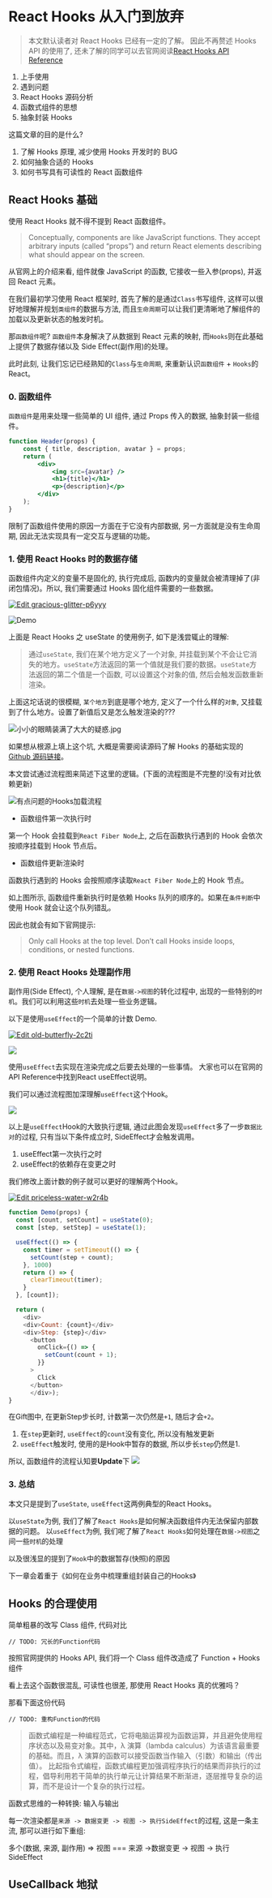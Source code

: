 # React Hooks 从入门到放弃

> 本文默认读者对 React Hooks 已经有一定的了解。 因此不再赘述 Hooks API 的使用了, 还未了解的同学可以去官网阅读[React Hooks API Reference](https://reactjs.org/docs/hooks-reference.html)

1. 上手使用
2. 遇到问题
3. React Hooks 源码分析
4. 函数式组件的思想
5. 抽象封装 Hooks

这篇文章的目的是什么?

1. 了解 Hooks 原理, 减少使用 Hooks 开发时的 BUG
2. 如何抽象合适的 Hooks
3. 如何书写具有可读性的 React 函数组件

## React Hooks 基础

使用 React Hooks 就不得不提到 React 函数组件。

> Conceptually, components are like JavaScript functions. They accept arbitrary inputs (called “props”) and return React elements describing what should appear on the screen.

从官网上的介绍来看, 组件就像 JavaScript 的函数, 它接收一些入参(props), 并返回 React 元素。

在我们最初学习使用 React 框架时, 首先了解的是通过`Class`书写组件, 这样可以很好地理解并规划`类组件`的数据与方法, 而且`生命周期`可以让我们更清晰地了解组件的加载以及更新状态的触发时机。

那`函数组件`呢? `函数组件`本身解决了从数据到 React 元素的映射, 而`Hooks`则在此基础上提供了数据存储以及 Side Effect(副作用)的处理。

此时此刻, 让我们忘记已经熟知的`Class`与`生命周期`, 来重新认识`函数组件` + `Hooks`的 React。

### 0. 函数组件

`函数组件`是用来处理一些简单的 UI 组件, 通过 Props 传入的数据, 抽象封装一些组件。

```jsx
function Header(props) {
    const { title, description, avatar } = props;
    return (
        <div>
            <img src={avatar} />
            <h1>{title}</h1>
            <p>{description}</p>
        </div>
    );
}
```

限制了函数组件使用的原因一方面在于它没有内部数据, 另一方面就是没有生命周期, 因此无法实现具有一定交互与逻辑的功能。

### 1. 使用 React Hooks 时的数据存储

函数组件内定义的变量不是固化的, 执行完成后, 函数内的变量就会被清理掉了(非闭包情况)。所以, 我们需要通过 Hooks 固化组件需要的一些数据。

[![Edit gracious-glitter-p6yyy](https://codesandbox.io/static/img/play-codesandbox.svg)](https://codesandbox.io/s/gracious-glitter-p6yyy?autoresize=1&fontsize=14&hidenavigation=1)

![Demo](./demo1.gif)

上面是 React Hooks 之 useState 的使用例子, 如下是浅尝辄止的理解:

> 通过`useState`, 我们在某个地方定义了一个对象, 并挂载到某个不会让它消失的地方。`useState`方法返回的第一个值就是我们要的数据。`useState`方法返回的第二个值是一个函数, 可以设置这个对象的值, 然后会触发函数重新渲染。

上面这坨话说的很模糊, `某个地方`到底是哪个地方, 定义了一个什么样的`对象`, 又挂载到了什么地方。设置了新值后又是怎么触发渲染的???

![小小的眼睛装满了大大的疑惑.jpg](./lironghao.jpg)

如果想从根源上填上这个坑, 大概是需要阅读源码了解 Hooks 的基础实现的[Github 源码链接](https://github.com/facebook/react/blob/d259f458133865757c0d18895d537f14908f0a5b/packages/react-reconciler/src/ReactFiberHooks.js#L142)。

本文尝试通过流程图来简述下这里的逻辑。(下面的流程图是不完整的!没有对比依赖更新)

![有点问题的Hooks加载流程](./fiber.png)

-   函数组件第一次执行时

第一个 Hook 会挂载到`React Fiber Node`上, 之后在函数执行遇到的 Hook 会依次按顺序挂载到 Hook 节点后。

-   函数组件更新渲染时

函数执行遇到的 Hooks 会按照顺序读取`React Fiber Node`上的 Hook 节点。

如上图所示, 函数组件重新执行时是依赖 Hooks 队列的顺序的。如果在`条件判断`中使用 Hook 就会让这个队列错乱。

因此也就会有如下官网提示:

> Only call Hooks at the top level. Don’t call Hooks inside loops, conditions, or nested functions.

### 2. 使用 React Hooks 处理副作用

副作用(Side Effect), 个人理解, 是在`数据->视图`的转化过程中, 出现的一些特别的`时机`。我们可以利用这些`时机`去处理一些业务逻辑。

以下是使用`useEffect`的一个简单的计数 Demo.

[![Edit old-butterfly-2c2ti](https://codesandbox.io/static/img/play-codesandbox.svg)](https://codesandbox.io/s/old-butterfly-2c2ti?fontsize=14&hidenavigation=1&theme=dark)

![](./demo2.gif)

使用`useEffect`去实现在渲染完成之后要去处理的一些事情。
大家也可以在官网的API Reference中找到React useEffect说明。

我们可以通过流程图加深理解`useEffect`这个Hook。

![](./effect.png)

以上是`useEffect`Hook的大致执行逻辑, 通过此图会发现`useEffect`多了一步`数据比对`的过程, 只有当以下条件成立时, SideEffect才会触发调用。
1. useEffect第一次执行之时 
2. useEffect的依赖存在变更之时

我们修改上面计数的例子就可以更好的理解两个Hook。

[![Edit priceless-water-w2r4b](https://codesandbox.io/static/img/play-codesandbox.svg)](https://codesandbox.io/s/priceless-water-w2r4b?fontsize=14&hidenavigation=1&theme=dark)

```javascript
function Demo(props) {
  const [count, setCount] = useState(0);
  const [step, setStep] = useState(1);

  useEffect(() => {
    const timer = setTimeout(() => {
      setCount(step + count);
    }, 1000)
    return () => {
      clearTimeout(timer);
    }
  }, [count]);

  return (
    <div>
    <div>Count: {count}</div>
    <div>Step: {step}</div>
      <button
        onClick={() => {
          setCount(count + 1);
        }}
      >
        Click
      </button>
      </div>);
}
```

在Gift图中, 在更新Step步长时, 计数第一次仍然是`+1`, 随后才会`+2`。
1. 在`step`更新时, `useEffect`的`count`没有变化, 所以没有触发更新
2. `useEffect`触发时, 使用的是Hook中暂存的数据, 所以步长`step`仍然是1.

所以, 
函数组件的流程认知要**Update**下
![](./flow.png)


### 3. 总结

本文只是提到了`useState`, `useEffect`这两例典型的React Hooks。

以`useState`为例, 我们了解了`React Hooks`是如何解决函数组件内无法保留内部数据的问题。
以`useEffect`为例, 我们呢了解了`React Hooks`如何处理在`数据->视图`之间一些`时机`的处理

以及很浅显的提到了`Hook`中的数据暂存(快照)的原因

下一章会着重于《如何在业务中梳理重组封装自己的Hooks》

## Hooks 的合理使用

简单粗暴的改写 Class 组件, 代码对比

```
// TODO: 冗长的Function代码
```

按照官网提供的 Hooks API, 我们将一个 Class 组件改造成了 Function + Hooks 组件

看上去这个函数很混乱, 可读性也很差, 那使用 React Hooks 真的优雅吗？

那看下面这份代码

```
// TODO: 重构Function的代码
```

> 函数式编程是一种编程范式，它将电脑运算视为函数运算，并且避免使用程序状态以及易变对象。其中，λ 演算（lambda calculus）为该语言最重要的基础。而且，λ 演算的函数可以接受函数当作输入（引数）和输出（传出值）。
> 比起指令式编程，函数式编程更加强调程序执行的结果而非执行的过程，倡导利用若干简单的执行单元让计算结果不断渐进，逐层推导复杂的运算，而不是设计一个复杂的执行过程。

函数式思维的一种转换: 输入与输出

每一次渲染都是`来源 -> 数据变更 -> 视图 -> 执行SideEffect`的过程, 这是一条主流, 那可以进行如下重组:

多个(数据, 来源, 副作用) => 视图 === 来源 ->数据变更 -> 视图 -> 执行 SideEffect


## UseCallback 地狱